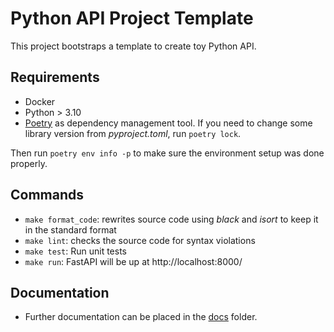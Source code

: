 # Python API Project Template

This project bootstraps a template to create toy Python API.


## Requirements
- Docker
- Python > 3.10
- [Poetry](https://python-poetry.org/) as dependency management tool. If you need to change some library version from *pyproject.toml*, run `poetry lock`.

Then run `poetry env info -p` to make sure the environment setup was done properly.


## Commands
- `make format_code`: rewrites source code using *black* and *isort* to keep it in the standard format
- `make lint`: checks the source code for syntax violations
- `make test`: Run unit tests 
- `make run`: FastAPI will be up at http://localhost:8000/

## Documentation
- Further documentation can be placed in the [docs](docs/) folder.
